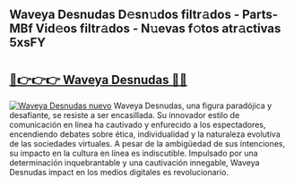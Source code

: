 ## Waveya Desnudas D𝚎sn𝚞dos filtr𝚊dos - Parts-MBf Vid𝚎os filtr𝚊dos - N𝚞evas f𝚘tos atr𝚊ctivas 5xsFY

# <h2><a href="http://mb5ogio.tromn.icu/?c=Waveya+Desnudas">🔗👉👉👉 Waveya Desnudas 🔗🔗</a></h2>

[![Waveya Desnudas nuevo](https://i.imgur.com/pEAQMta.gif)](http://mb5ogio.tromn.icu/?c=Waveya+Desnudas)
Waveya Desnudas, una figura paradójica y desafiante, se resiste a ser encasillada. Su innovador estilo de comunicación en línea ha cautivado y enfurecido a los espectadores, encendiendo debates sobre ética, individualidad y la naturaleza evolutiva de las sociedades virtuales. A pesar de la ambigüedad de sus intenciones, su impacto en la cultura en línea es indiscutible. Impulsado por una determinación inquebrantable y una cautivación innegable, Waveya Desnudas impact en los medios digitales es revolucionario.
